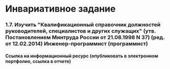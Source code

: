 # Инвариативное задание
### 1.7. Изучить "Квалификационный справочник должностей руководителей, специалистов и других служащих" (утв. Постановлением Минтруда России от 21.08.1998 N 37) (ред. от 12.02.2014) Инженер-программист (программист)


#### Ссылка на информационный ресурс (опубликовать в электронном портфолио, ссылка в отчете)

